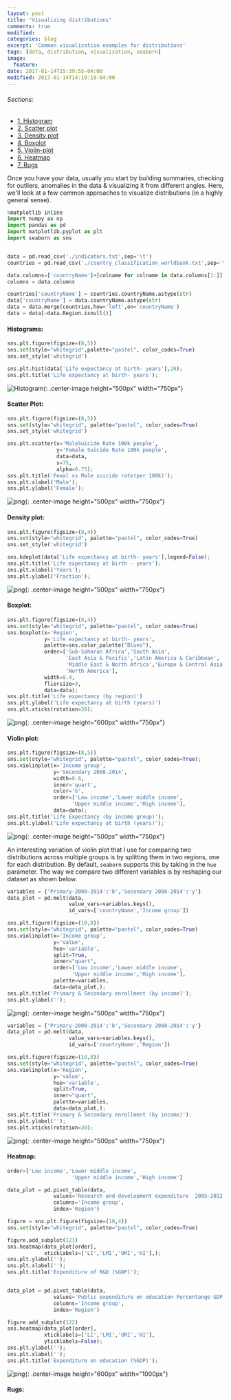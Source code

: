 ```yaml
---
layout: post
title: "Visualizing distributions"
comments: true
modified:
categories: blog
excerpt: 'Common visualization examples for distributions'
tags: [data, distribution, visualization, seaborn]
image:
  feature:
date: 2017-01-14T15:39:55-04:00
modified: 2017-01-14T14:19:19-04:00
---
```


###### Sections:

* [1. Histogram](#histogram)
* [2. Scatter plot](#scatter-plot)
* [3. Density plot](#density-plot)
* [4. Boxplot](#boxplot)
* [5. Violin-plot](#violin-plot)
* [6. Heatmap](#heatmap)
* [7. Rugs](#rugs)

Once you have your data, usually you start by building summaries, checking for outliers, anomalies in the data & visualizing it from different angles. Here, we'll look at a few common approaches to visualize distributions (in a highly general sense).



```python
%matplotlib inline
import numpy as np
import pandas as pd
import matplotlib.pyplot as plt
import seaborn as sns


data = pd.read_csv('./indicators.txt',sep='\t')
countries = pd.read_csv('./country_classification_worldbank.txt',sep='\t')

data.columns=['countryName']+[colname for colname in data.columns[1:]]
columns = data.columns

countries['countryName'] = countries.countryName.astype(str)
data['countryName'] = data.countryName.astype(str)
data = data.merge(countries,how='left',on='countryName')
data = data[~data.Region.isnull()]
```

#### Histograms:


```python
sns.plt.figure(figsize=(8,5))
sns.set(style="whitegrid",palette="pastel", color_codes=True)
sns.set_style('whitegrid')

sns.plt.hist(data['Life expectancy at birth- years'],20);
sns.plt.title('Life expectancy at birth- years');
```


![Histogram](\images\blog\distributions\output_5_0.png){: .center-image height="500px" width="750px"}


#### Scatter Plot:


```python
sns.plt.figure(figsize=(8,5))
sns.set(style="whitegrid", palette="pastel", color_codes=True)
sns.set_style('whitegrid')

sns.plt.scatter(x='MaleSuicide Rate 100k people',
                y='Female Suicide Rate 100k people',
                data=data,
                s=75,
                alpha=0.75);
sns.plt.title('Femal vs Male suicide rate(per 100k)');
sns.plt.xlabel('Male');
sns.plt.ylabel('Female');
```


![png](\images\blog\distributions\output_7_0.png){: .center-image height="500px" width="750px"}


#### Density plot:


```python
sns.plt.figure(figsize=(8,4))
sns.set(style="whitegrid", palette="pastel", color_codes=True)
sns.set_style('whitegrid')

sns.kdeplot(data['Life expectancy at birth- years'],legend=False);
sns.plt.title('Life expectancy at birth - years');
sns.plt.xlabel('Years');
sns.plt.ylabel('Fraction');
```


![png](\images\blog\distributions\output_9_0.png){: .center-image height="500px" width="750px"}


#### Boxplot:


```python
sns.plt.figure(figsize=(8,4))
sns.set(style="whitegrid", palette="pastel", color_codes=True)
sns.boxplot(x='Region',
            y='Life expectancy at birth- years',
            palette=sns.color_palette("Blues"),
            order=['Sub-Saharan Africa','South Asia',
                   'East Asia & Pacific','Latin America & Caribbean',
                   'Middle East & North Africa','Europe & Central Asia',
                   'North America'],
            width=0.4,
            fliersize=3,
            data=data);
sns.plt.title('Life expectancy (by region)')
sns.plt.ylabel('Life expectancy at birth (years)')
sns.plt.xticks(rotation=30);
```


![png](\images\blog\distributions\output_11_0.png){: .center-image height="600px" width="750px"}


#### Violin plot:


```python
sns.plt.figure(figsize=(8,5))
sns.set(style="whitegrid", palette="pastel", color_codes=True);
sns.violinplot(x='Income group',
               y='Secondary 2008-2014',
               width=0.6,
               inner='quart',
               color='b',
               order=['Low income','Lower middle income',
                     'Upper middle income','High income'],
               data=data);
sns.plt.title('Life Expectancy (by income group)');
sns.plt.ylabel('Life expectancy at birth (years)');
```


![png](\images\blog\distributions\output_13_0.png){: .center-image height="500px" width="750px"}


An interesting variation of violin plot that I use for comparing two distributions across multiple groups is by splitting them in two regions, one for each distribution. By default, `seaborn` supports this by taking in the `hue` parameter. The way we compare two different variables is by reshaping our dataset as shown below.


```python
variables = {'Primary-2008-2014':'b','Secondary 2008-2014':'y'}
data_plot = pd.melt(data,
                    value_vars=variables.keys(),
                    id_vars=['countryName','Income group'])

sns.plt.figure(figsize=(10,8))
sns.set(style="whitegrid", palette="pastel", color_codes=True)
sns.violinplot(x='Income group',
               y='value',
               hue='variable',
               split=True,
               inner="quart",
               order=['Low income','Lower middle income',
                     'Upper middle income','High income'],
               palette=variables,
               data=data_plot,);
sns.plt.title('Primary & Secondary enrollment (by income)');
sns.plt.ylabel('');
```


![png](\images\blog\distributions\output_15_0.png){: .center-image height="500px" width="750px"}



```python
variables = {'Primary-2008-2014':'b','Secondary 2008-2014':'y'}
data_plot = pd.melt(data,
                    value_vars=variables.keys(),
                    id_vars=['countryName','Region'])

sns.plt.figure(figsize=(10,8))
sns.set(style="whitegrid", palette="pastel", color_codes=True)
sns.violinplot(x='Region',
               y='value',
               hue='variable',
               split=True,
               inner="quart",
               palette=variables,
               data=data_plot,);
sns.plt.title('Primary & Secondary enrollment (by income)');
sns.plt.ylabel('');
sns.plt.xticks(rotation=30);
```


![png](\images\blog\distributions\output_16_0.png){: .center-image height="500px" width="750px"}


#### Heatmap:


```python
order=['Low income','Lower middle income',
                     'Upper middle income','High income']

data_plot = pd.pivot_table(data,
               values='Research and development expenditure  2005-2012',
               columns='Income group',
               index='Region')

figure = sns.plt.figure(figsize=(10,4))
sns.set(style="whitegrid", palette="pastel", color_codes=True)

figure.add_subplot(121)
sns.heatmap(data_plot[order],
            xticklabels=['LI','LMI','UMI','HI'],);
sns.plt.ylabel('');
sns.plt.xlabel('');
sns.plt.title('Expenditure of R&D (%GDP)');


data_plot = pd.pivot_table(data,
               values='Public expenditure on education Percentange GDP',
               columns='Income group',
               index='Region')

figure.add_subplot(122)
sns.heatmap(data_plot[order],
            xticklabels=['LI','LMI','UMI','HI'],
            yticklabels=False);
sns.plt.ylabel('');
sns.plt.xlabel('');
sns.plt.title('Expenditure on education (%GDP)');
```


![png](\images\blog\distributions\output_18_0.png){: .center-image height="600px" width="1000px"}


#### Rugs:
